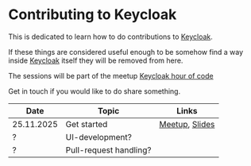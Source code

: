 # Contributing to Keycloak

This is dedicated to learn how to do contributions to [Keycloak](https://github.com/keycloak/keycloak).

If these things are considered useful enough to be somehow find a way inside [Keycloak](https://github.com/keycloak/keycloak) itself they will be removed from here.

The sessions will be part of the meetup [Keycloak hour of code](https://www.meetup.com/keycloak-hour-of-code)

Get in touch if you would like to do share something.

| Date       | Topic                  | Links                                                                                                                      | 
|------------|------------------------|----------------------------------------------------------------------------------------------------------------------------|
| 25.11.2025 | Get started            | [Meetup](https://www.meetup.com/keycloak-hour-of-code/events/304060970), [Slides](./slides/01_Get_ready_to_contribute.pdf) |
| ?          | UI-development?        | |
| ?          | Pull-request handling? | |
 